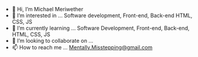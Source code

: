 - 👋 Hi, I’m Michael Meriwether
- 👀 I’m interested in ... Software development, Front-end, Back-end HTML, CSS, JS
- 🌱 I’m currently learning ... Software Development, Front-end, Back-end, HTML, CSS, JS
- 💞️ I’m looking to collaborate on ...
- 📫 How to reach me ... Mentally.Misstepping@gmail.com

<!---
Mentalmisstepp/Mentalmisstepp is a ✨ special ✨ repository because its `README.md` (this file) appears on your GitHub profile.
You can click the Preview link to take a look at your changes.
--->
